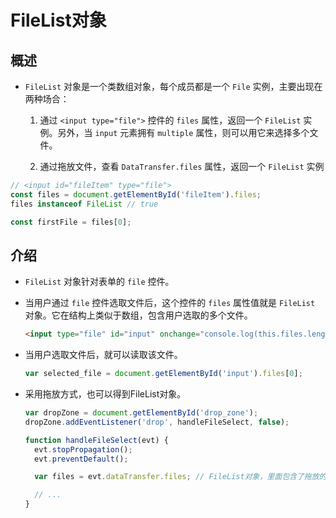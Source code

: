 # FileList对象

## 概述

  - `FileList` 对象是一个类数组对象，每个成员都是一个 `File` 实例，主要出现在两种场合：

    1.  通过 `<input type="file">` 控件的 `files` 属性，返回一个 `FileList` 实例。另外，当 `input` 元素拥有 `multiple` 属性，则可以用它来选择多个文件。

    2.  通过拖放文件，查看 `DataTransfer.files` 属性，返回一个 `FileList` 实例

```javascript
// <input id="fileItem" type="file">
const files = document.getElementById('fileItem').files;
files instanceof FileList // true

const firstFile = files[0];

```

## 介绍

  - `FileList` 对象针对表单的 `file` 控件。

  - 当用户通过 `file` 控件选取文件后，这个控件的 `files` 属性值就是 `FileList` 对象。它在结构上类似于数组，包含用户选取的多个文件。

    ```html
    <input type="file" id="input" onchange="console.log(this.files.length)" multiple />
    ```

  - 当用户选取文件后，就可以读取该文件。

    ```javascript
    var selected_file = document.getElementById('input').files[0];
    ```

  - 采用拖放方式，也可以得到FileList对象。

    ```javascript
    var dropZone = document.getElementById('drop_zone');
    dropZone.addEventListener('drop', handleFileSelect, false);

    function handleFileSelect(evt) {
      evt.stopPropagation();
      evt.preventDefault();

      var files = evt.dataTransfer.files; // FileList对象，里面包含了拖放的文件。

      // ...
    }
    ```
